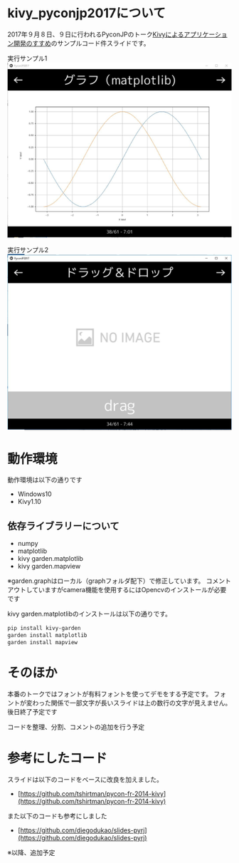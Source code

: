 # kivy_pyconjp2017について

2017年９月８日、９日に行われるPyconJPのトーク[Kivyによるアプリケーション開発のすすめ](https://pycon.jp/2017/ja/schedule/presentation/20/)のサンプルコード件スライドです。

実行サンプル1
![サンプル1](./example1.JPG "サンプル1")

実行サンプル2
![サンプル2](./example2.JPG "サンプル2")


# 動作環境
動作環境は以下の通りです
+ Windows10
+ Kivy1.10

## 依存ライブラリーについて

+ numpy
+ matplotlib
+ kivy garden.matplotlib
+ kivy garden.mapview

※garden.graphはローカル（graphフォルダ配下）で修正しています。
コメントアウトしていますがcamera機能を使用するにはOpencvのインストールが必要です

kivy garden.matplotlibのインストールは以下の通りです。

```
pip install kivy-garden
garden install matplotlib
garden install mapview
```

# そのほか
本番のトークではフォントが有料フォントを使ってデモをする予定です。
フォントが変わった関係で一部文字が長いスライドは上の数行の文字が見えません。
後日終了予定です

コードを整理、分割、コメントの追加を行う予定

# 参考にしたコード

スライドは以下のコードをベースに改良を加えました。
+ [https://github.com/tshirtman/pycon-fr-2014-kivy](https://github.com/tshirtman/pycon-fr-2014-kivy)

また以下のコードも参考にしました
+ [https://github.com/diegodukao/slides-pyrj](https://github.com/diegodukao/slides-pyrj)


※以降、追加予定